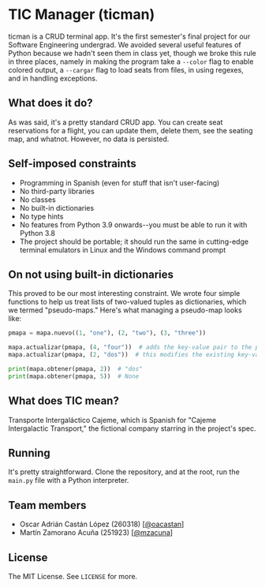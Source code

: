 # TIC Manager (ticman)

ticman is a CRUD terminal app. It's the first semester's final project for our Software Engineering undergrad. We avoided several useful features of Python because we hadn't seen them in class yet, though we broke this rule in three places, namely in making the program take a `--color` flag to enable colored output, a `--cargar` flag to load seats from files, in using regexes, and in handling exceptions.

## What does it do?

As was said, it's a pretty standard CRUD app. You can create seat reservations for a flight, you can update them, delete them, see the seating map, and whatnot. However, no data is persisted.

## Self-imposed constraints

- Programming in Spanish (even for stuff that isn't user-facing)
- No third-party libraries
- No classes
- No built-in dictionaries
- No type hints
- No features from Python 3.9 onwards--you must be able to run it with Python 3.8
- The project should be portable; it should run the same in cutting-edge terminal emulators in Linux and the Windows command prompt

## On not using built-in dictionaries

This proved to be our most interesting constraint. We wrote four simple functions to help us treat lists of two-valued tuples as dictionaries, which we termed "pseudo-maps." Here's what managing a pseudo-map looks like:

```python
pmapa = mapa.nuevo((1, "one"), (2, "two"), (3, "three"))

mapa.actualizar(pmapa, (4, "four"))  # adds the key-value pair to the pseudo-map
mapa.actualizar(pmapa, (2, "dos"))  # this modifies the existing key-value pair

print(mapa.obtener(pmapa, 2))  # "dos"
print(mapa.obtener(pmapa, 5))  # None
```

## What does TIC mean?

Transporte Intergaláctico Cajeme, which is Spanish for "Cajeme Intergalactic Transport," the fictional company starring in the project's spec.

## Running

It's pretty straightforward. Clone the repository, and at the root, run the `main.py` file with a Python interpreter.

## Team members

- Oscar Adrián Castán López (260318) [[@oacastan](https://github.com/oacastan)]
- Martín Zamorano Acuña (251923) [[@mzacuna](https://github.com/mzacuna)]

## License

The MIT License. See `LICENSE` for more.